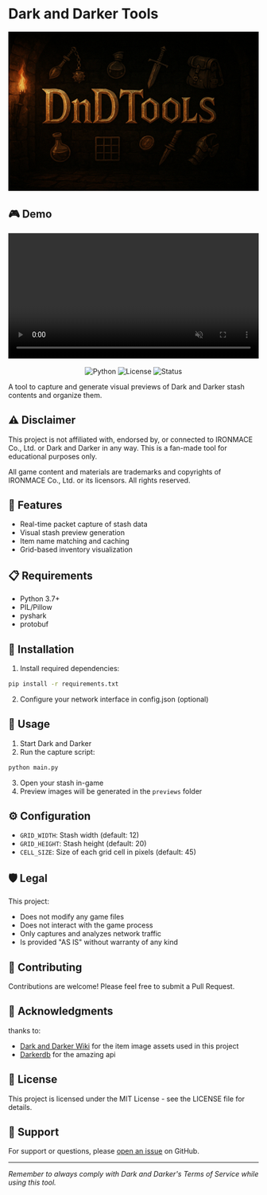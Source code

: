 # Dark and Darker Tools

<p align="center">
  <img src="UI/assets/banner.jpg" alt="DnDTools Banner" width="640" height="320">
</p>

## 🎮 Demo

<p align="center">
  <video src="https://github.com/user-attachments/assets/84e1ba79-fa67-420b-bb62-493fd7ed21fd" controls autoplay loop muted width="100%"></video>
</p>

<p align="center">
  <img src="https://img.shields.io/badge/python-3.7+-blue.svg" alt="Python">
  <img src="https://img.shields.io/badge/license-MIT-green.svg" alt="License">
  <img src="https://img.shields.io/badge/status-beta-orange.svg" alt="Status">
</p>


A tool to capture and generate visual previews of Dark and Darker stash contents and organize them.

## ⚠️ Disclaimer

This project is not affiliated with, endorsed by, or connected to IRONMACE Co., Ltd. or Dark and Darker in any way. This is a fan-made tool for educational purposes only.

All game content and materials are trademarks and copyrights of IRONMACE Co., Ltd. or its licensors. All rights reserved.

## 🚀 Features

- Real-time packet capture of stash data
- Visual stash preview generation
- Item name matching and caching
- Grid-based inventory visualization

## 📋 Requirements

- Python 3.7+
- PIL/Pillow
- pyshark
- protobuf

## 🔧 Installation

1. Install required dependencies:
```bash
pip install -r requirements.txt
```
2. Configure your network interface in config.json (optional)

## 📖 Usage

1. Start Dark and Darker
2. Run the capture script:
```bash
python main.py
```
3. Open your stash in-game
4. Preview images will be generated in the `previews` folder

## ⚙️ Configuration

- `GRID_WIDTH`: Stash width (default: 12)
- `GRID_HEIGHT`: Stash height (default: 20)
- `CELL_SIZE`: Size of each grid cell in pixels (default: 45)

## 🛡️ Legal

This project:
- Does not modify any game files
- Does not interact with the game process
- Only captures and analyzes network traffic
- Is provided "AS IS" without warranty of any kind

## 🤝 Contributing

Contributions are welcome! Please feel free to submit a Pull Request.

## 🙏 Acknowledgments

thanks to:
- [Dark and Darker Wiki](https://darkanddarker.wiki.spellsandguns.com) for the item image assets used in this project
- [Darkerdb](https://darkerdb.com/) for the amazing api

## 📄 License

This project is licensed under the MIT License - see the LICENSE file for details.

## 💬 Support

For support or questions, please [open an issue](https://github.com/Beelzebub2/darkanddarker-stash-preview/issues) on GitHub.

---
*Remember to always comply with Dark and Darker's Terms of Service while using this tool.*
